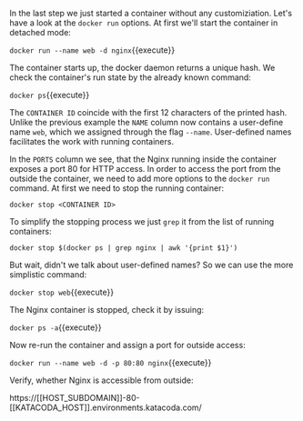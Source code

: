 In the last step we just started a container without any customiziation. Let's have a look at the `docker run` options. At first we'll start the container in detached mode:

`docker run --name web -d nginx`{{execute}}

The container starts up, the docker daemon returns a unique hash. We check the container's run state by the already known command:

`docker ps`{{execute}}

The `CONTAINER ID` coincide with the first 12 characters of the printed hash. Unlike the previous example the `NAME` column now contains a user-define name `web`, which we assigned through the flag `--name`. User-defined names facilitates the work with running containers.

In the `PORTS` column we see, that the Nginx running inside the container exposes a port 80 for HTTP access. In order to access the port from the outside the container, we need to add more options to the `docker run` command. At first we need to stop the running container:

`docker stop <CONTAINER ID>`

To simplify the stopping process we just `grep` it from the list of running containers:

`docker stop $(docker ps | grep nginx | awk '{print $1}')`

But wait, didn't we talk about user-defined names? So we can use the more simplistic command:

`docker stop web`{{execute}}

The Nginx container is stopped, check it by issuing:

`docker ps -a`{{execute}}

Now re-run the container and assign a port for outside access:

`docker run --name web -d -p 80:80 nginx`{{execute}}

Verify, whether Nginx is accessible from outside:

https://[[HOST_SUBDOMAIN]]-80-[[KATACODA_HOST]].environments.katacoda.com/